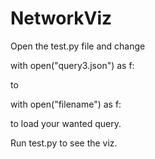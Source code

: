 
# NetworkViz

Open the test.py file and change

with open("query3.json") as f:

to

with open("filename") as f:

to load your wanted query.

Run test.py to see the viz.
